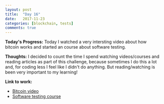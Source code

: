 ```yaml
---
layout: post
title:  "Day 16"
date:   2017-11-23
categories: [blockchain, tests]
comments: true
---
```

**Today's Progress:** Today I watched a very intersting video about how bitcoin works and started an course about software testing.

**Thoughts:** I decided to count the time I spend watching videos/courses and reading articles as part of this challenge, because sometimes I do this a lot and, for coding less I feel like I didn't do anything. But reading/watching is been very important to my learning!

**Link to work:**
* [Bitcoin video](https://www.youtube.com/watch?v=bBC-nXj3Ng4)
* [Software testing course](https://www.class-central.com/mooc/365/udacity-software-testing)
